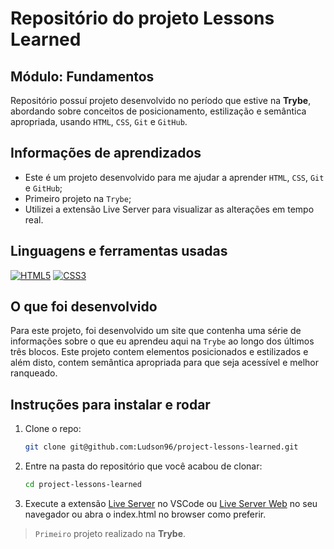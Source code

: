 # Repositório do projeto Lessons Learned

## Módulo: Fundamentos

 Repositório possuí projeto desenvolvido no período que estive na **Trybe**, abordando sobre conceitos de posicionamento, estilização e semântica apropriada, usando `HTML`, `CSS`, `Git` e `GitHub`.

## Informações de aprendizados

- Este é um projeto desenvolvido para me ajudar a aprender `HTML`, `CSS`, `Git` e `GitHub`;
- Primeiro projeto na `Trybe`;
- Utilizei a extensão Live Server para visualizar as alterações em tempo real.

## Linguagens e ferramentas usadas

 [![HTML5][HTML5-logo]][HTML5-url]
 [![CSS3][CSS3-logo]][CSS3-url]

## O que foi desenvolvido

Para este projeto, foi desenvolvido um site que contenha uma série de informações sobre o que eu aprendeu aqui na `Trybe` ao longo dos últimos três blocos. Este projeto contem elementos posicionados e estilizados e além disto, contem semântica apropriada para que seja acessível e melhor ranqueado.

## Instruções para instalar e rodar

1. Clone o repo:

    ```bash
    git clone git@github.com:Ludson96/project-lessons-learned.git
    ```

1. Entre na pasta do repositório que você acabou de clonar:

    ```bash
    cd project-lessons-learned
    ```

1. Execute a extensão [Live Server](https://marketplace.visualstudio.com/items?itemName=ritwickdey.LiveServer) no VSCode ou [Live Server Web](https://chrome.google.com/webstore/detail/live-server-web-extension/fiegdmejfepffgpnejdinekhfieaogmj) no seu navegador ou abra o index.html no browser como preferir.

> `Primeiro` projeto realizado na **Trybe**.

[HTML5-logo]: https://img.shields.io/badge/html5-%23E34F26.svg?style=for-the-badge&logo=html5&logoColor=white
[HTML5-url]: https://developer.mozilla.org/pt-BR/docs/Web/HTML
[CSS3-logo]: https://img.shields.io/badge/css3-%231572B6.svg?style=for-the-badge&logo=css3&logoColor=white
[CSS3-url]: https://developer.mozilla.org/pt-BR/docs/Web/CSS
